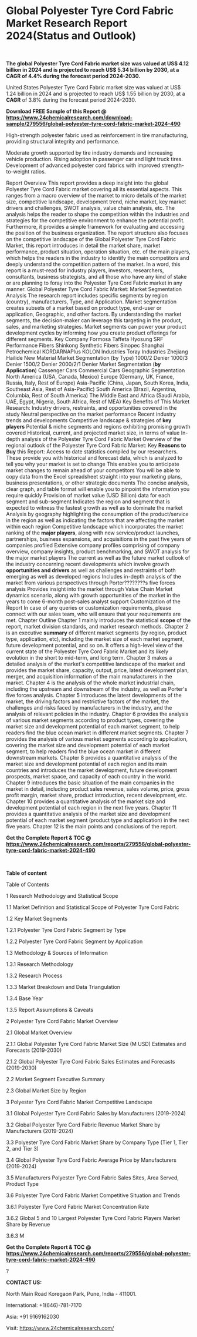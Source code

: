 <h1>Global Polyester Tyre Cord Fabric Market Research Report 2024(Status and Outlook)</h1><br/><p><strong>The global Polyester Tyre Cord Fabric market size was valued at US$ 4.12 billion in 2024 and is projected to reach US$ 5.34 billion by 2030, at a <strong>CAGR</strong> of 4.4% during the forecast period 2024-2030.</strong></p>
 
 
 
 <p>United States Polyester Tyre Cord Fabric market size was valued at US$ 1.24 billion in 2024 and is projected to reach US$ 1.55 billion by 2030, at a <strong>CAGR</strong> of 3.8% during the forecast period 2024-2030.</p>
 
 
 
 <div><b>Download FREE Sample of this Report @ <a href="https://www.24chemicalresearch.com/download-sample/279556/global-polyester-tyre-cord-fabric-market-2024-490">https://www.24chemicalresearch.com/download-sample/279556/global-polyester-tyre-cord-fabric-market-2024-490</a></b></div>
 
 
 
 <p>High-strength polyester fabric used as reinforcement in tire manufacturing, providing structural integrity and performance.</p>
 
 
 
 <p>Moderate growth supported by tire industry demands and increasing vehicle production. Rising adoption in passenger car and light truck tires. Development of advanced polyester cord fabrics with improved strength-to-weight ratios.</p>
 
 
 
 <p>Report Overview This report provides a deep insight into the global Polyester Tyre Cord Fabric market covering all its essential aspects. This ranges from a macro overview of the market to micro details of the market size, competitive landscape, development trend, niche market, key market drivers and challenges, SWOT analysis, value chain analysis, etc. The analysis helps the reader to shape the competition within the industries and strategies for the competitive environment to enhance the potential profit. Furthermore, it provides a simple framework for evaluating and accessing the position of the business organization. The report structure also focuses on the competitive landscape of the Global Polyester Tyre Cord Fabric Market, this report introduces in detail the market share, market performance, product situation, operation situation, etc. of the main players, which helps the readers in the industry to identify the main competitors and deeply understand the competition pattern of the market. In a word, this report is a must-read for industry players, investors, researchers, consultants, business strategists, and all those who have any kind of stake or are planning to foray into the Polyester Tyre Cord Fabric market in any manner. Global Polyester Tyre Cord Fabric Market: Market Segmentation Analysis The research report includes specific segments by region (country), manufacturers, Type, and Application. Market segmentation creates subsets of a market based on product type, end-user or application, Geographic, and other factors. By understanding the market segments, the decision-maker can leverage this targeting in the product, sales, and marketing strategies. Market segments can power your product development cycles by informing how you create product offerings for different segments. Key Company Formosa Taffeta Hyosung SRF Performance Fibers Shinkong Synthetic Fibers Sinopec Shanghai Petrochemical KORDARNAPlus KOLON Industries Toray Industries Zhejiang Hailide New Material Market Segmentation (by Type) 1000/2 Denier 1000/3 Denier 1500/2 Denier 2000/2/1 Denier Market Segmentation (<strong>by Application</strong>) Cassenger Cars Commercial Cars Geographic Segmentation North America (USA, Canada, Mexico) Europe (Germany, UK, France, Russia, Italy, Rest of Europe) Asia-Pacific (China, Japan, South Korea, India, Southeast Asia, Rest of Asia-Pacific) South America (Brazil, Argentina, Columbia, Rest of South America) The Middle East and Africa (Saudi Arabia, UAE, Egypt, Nigeria, South Africa, Rest of MEA) Key Benefits of This Market Research: Industry drivers, restraints, and opportunities covered in the study Neutral perspective on the market performance Recent industry trends and developments Competitive landscape & strategies of <strong>key players</strong> Potential & niche segments and regions exhibiting promising growth covered Historical, current, and projected market size, in terms of value In-depth analysis of the Polyester Tyre Cord Fabric Market Overview of the regional outlook of the Polyester Tyre Cord Fabric Market: Key <strong>Reasons to Buy</strong> this Report: Access to date statistics compiled by our researchers. These provide you with historical and forecast data, which is analyzed to tell you why your market is set to change This enables you to anticipate market changes to remain ahead of your competitors You will be able to copy data from the Excel spreadsheet straight into your marketing plans, business presentations, or other strategic documents The concise analysis, clear graph, and table format will enable you to pinpoint the information you require quickly Provision of market value (USD Billion) data for each segment and sub-segment Indicates the region and segment that is expected to witness the fastest growth as well as to dominate the market Analysis by geography highlighting the consumption of the product/service in the region as well as indicating the factors that are affecting the market within each region Competitive landscape which incorporates the market ranking of the <strong>major players</strong>, along with new service/product launches, partnerships, business expansions, and acquisitions in the past five years of companies profiled Extensive company profiles comprising of company overview, company insights, product benchmarking, and SWOT analysis for the major market players The current as well as the future market outlook of the industry concerning recent developments which involve growth <strong>opportunities and drivers</strong> as well as challenges and restraints of both emerging as well as developed regions Includes in-depth analysis of the market from various perspectives through Porter????????s five forces analysis Provides insight into the market through Value Chain Market dynamics scenario, along with growth opportunities of the market in the years to come 6-month post-sales analyst support Customization of the Report In case of any queries or customization requirements, please connect with our sales team, who will ensure that your requirements are met. Chapter Outline Chapter 1 mainly introduces the statistical <strong>scope</strong> of the report, market division standards, and market research methods. Chapter 2 is an executive <strong>summary</strong> of different market segments (by region, product type, application, etc), including the market size of each market segment, future development potential, and so on. It offers a high-level view of the current state of the Polyester Tyre Cord Fabric Market and its likely evolution in the short to mid-term, and long term. Chapter 3 makes a detailed analysis of the market&#39;s competitive landscape of the market and provides the market share, capacity, output, price, latest development plan, merger, and acquisition information of the main manufacturers in the market. Chapter 4 is the analysis of the whole market industrial chain, including the upstream and downstream of the industry, as well as Porter&#39;s five forces analysis. Chapter 5 introduces the latest developments of the market, the driving factors and restrictive factors of the market, the challenges and risks faced by manufacturers in the industry, and the analysis of relevant policies in the industry. Chapter 6 provides the analysis of various market segments according to product types, covering the market size and development potential of each market segment, to help readers find the blue ocean market in different market segments. Chapter 7 provides the analysis of various market segments according to application, covering the market size and development potential of each market segment, to help readers find the blue ocean market in different downstream markets. Chapter 8 provides a quantitative analysis of the market size and development potential of each region and its main countries and introduces the market development, future development prospects, market space, and capacity of each country in the world. Chapter 9 introduces the basic situation of the main companies in the market in detail, including product sales revenue, sales volume, price, gross profit margin, market share, product introduction, recent development, etc. Chapter 10 provides a quantitative analysis of the market size and development potential of each region in the next five years. Chapter 11 provides a quantitative analysis of the market size and development potential of each market segment (product type and application) in the next five years. Chapter 12 is the main points and conclusions of the report.</p>
 
 
 
 <div><b>Get the Complete Report & TOC @ <a href="https://www.24chemicalresearch.com/reports/279556/global-polyester-tyre-cord-fabric-market-2024-490">https://www.24chemicalresearch.com/reports/279556/global-polyester-tyre-cord-fabric-market-2024-490</a></b></div>
 
 
 
 <p><br />
 
 <b>Table of content</b></p>
 
 
 
 <p>Table of Contents<br />
 
 1 Research Methodology and Statistical Scope<br />
 
 1.1 Market Definition and Statistical Scope of Polyester Tyre Cord Fabric<br />
 
 1.2 Key Market Segments<br />
 
 1.2.1 Polyester Tyre Cord Fabric Segment by Type<br />
 
 1.2.2 Polyester Tyre Cord Fabric Segment by Application<br />
 
 1.3 Methodology & Sources of Information<br />
 
 1.3.1 Research Methodology<br />
 
 1.3.2 Research Process<br />
 
 1.3.3 Market Breakdown and Data Triangulation<br />
 
 1.3.4 Base Year<br />
 
 1.3.5 Report Assumptions & Caveats<br />
 
 2 Polyester Tyre Cord Fabric Market Overview<br />
 
 2.1 Global Market Overview<br />
 
 2.1.1 Global Polyester Tyre Cord Fabric Market Size (M USD) Estimates and Forecasts (2019-2030)<br />
 
 2.1.2 Global Polyester Tyre Cord Fabric Sales Estimates and Forecasts (2019-2030)<br />
 
 2.2 Market Segment Executive Summary<br />
 
 2.3 Global Market Size by Region<br />
 
 3 Polyester Tyre Cord Fabric Market Competitive Landscape<br />
 
 3.1 Global Polyester Tyre Cord Fabric Sales by Manufacturers (2019-2024)<br />
 
 3.2 Global Polyester Tyre Cord Fabric Revenue Market Share by Manufacturers (2019-2024)<br />
 
 3.3 Polyester Tyre Cord Fabric Market Share by Company Type (Tier 1, Tier 2, and Tier 3)<br />
 
 3.4 Global Polyester Tyre Cord Fabric Average Price by Manufacturers (2019-2024)<br />
 
 3.5 Manufacturers Polyester Tyre Cord Fabric Sales Sites, Area Served, Product Type<br />
 
 3.6 Polyester Tyre Cord Fabric Market Competitive Situation and Trends<br />
 
 3.6.1 Polyester Tyre Cord Fabric Market Concentration Rate<br />
 
 3.6.2 Global 5 and 10 Largest Polyester Tyre Cord Fabric Players Market Share by Revenue<br />
 
 3.6.3 M</p>
 
 
 
 <div><b>Get the Complete Report & TOC @ <a href="https://www.24chemicalresearch.com/reports/279556/global-polyester-tyre-cord-fabric-market-2024-490">https://www.24chemicalresearch.com/reports/279556/global-polyester-tyre-cord-fabric-market-2024-490</a></b></div>
 
 
 
 <p>? </p>
 
 
 
 <p><b>CONTACT US:</b><br />
 
 North Main Road Koregaon Park, Pune, India - 411001.<br />
 
 International: +1(646)-781-7170<br />
 
 Asia: +91 9169162030<br />
 
 Visit: <a href="https://www.24chemicalresearch.com/">https://www.24chemicalresearch.com/</a></p>